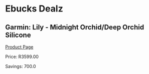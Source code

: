 
# Ebucks Dealz
## Garmin: Lily - Midnight Orchid/Deep Orchid Silicone
[Product Page](https://www.ebucks.com/web/shop/productSelected.do?prodId=1148389097&catId=1157555557)

Price: R3599.00

Savings: 700.0


	